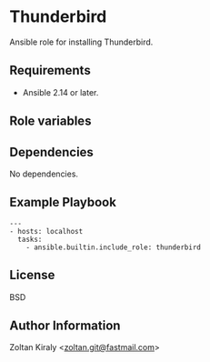 Thunderbird
===========

Ansible role for installing Thunderbird.

Requirements
------------

- Ansible 2.14 or later.

Role variables
--------------

Dependencies
------------

No dependencies.

Example Playbook
----------------

```
---
- hosts: localhost
  tasks:
    - ansible.builtin.include_role: thunderbird
```

License
-------

BSD

Author Information
------------------

Zoltan Kiraly &lt;zoltan.git@fastmail.com&gt;